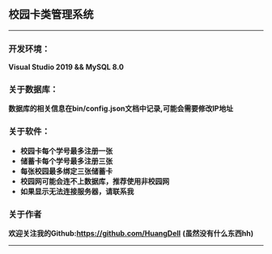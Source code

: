 ## 校园卡类管理系统
* **
### 开发环境：  
**Visual Studio 2019 && MySQL 8.0**  
### 关于数据库：  
**数据库的相关信息在bin/config.json文档中记录,可能会需要修改IP地址**
### 关于软件：  
* **校园卡每个学号最多注册一张**  
* **储蓄卡每个学号最多注册三张**  
* **每张校园最多绑定三张储蓄卡**
* **校园网可能会连不上数据库，推荐使用非校园网**
* **如果显示无法连接服务器，请联系我**
### 关于作者
**欢迎关注我的Github:https://github.com/HuangDell**
**(虽然没有什么东西hh)**
* **